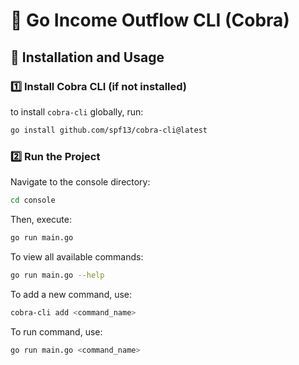 # 🚀 Go Income Outflow CLI (Cobra)

## 🔧 Installation and Usage

### 1️⃣ Install Cobra CLI (if not installed)
to install `cobra-cli` globally, run:
```sh
go install github.com/spf13/cobra-cli@latest
```
### 2️⃣ Run the Project
Navigate to the console directory:
```sh
cd console
```
Then, execute:
```sh
go run main.go
```
To view all available commands:
```sh
go run main.go --help
```
To add a new command, use:
```sh
cobra-cli add <command_name>
```
To run command, use:
```sh
go run main.go <command_name>
```

